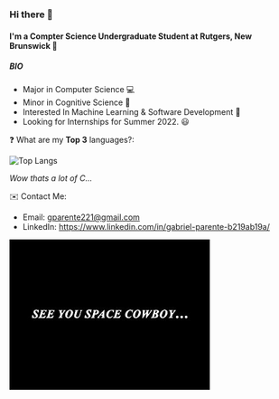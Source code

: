 ### Hi there 👋

#### I'm a Compter Science Undergraduate Student at Rutgers, New Brunswick  🏫

##### BIO
* Major in Computer Science 💻
* Minor in Cognitive Science 🧠
* Interested In Machine Learning & Software Development 🤖
* Looking for Internships for Summer 2022. 😃


❓ What are my **Top 3** languages?:

![Top Langs](https://github-readme-stats.vercel.app/api/top-langs/?username=gabepar123&layout=compact&langs_count=3)

*Wow thats a lot of C...*

✉️ Contact Me:
* Email: gparente221@gmail.com
* LinkedIn: https://www.linkedin.com/in/gabriel-parente-b219ab19a/

![See you Space Cowboy...](https://github.com/gabepar123/gabepar123/blob/main/space%20cowboy.jpg)
